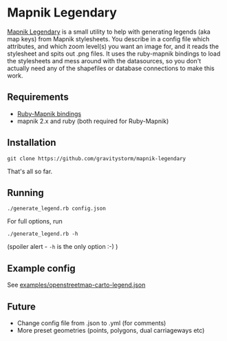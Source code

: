 # Mapnik Legendary

[Mapnik Legendary](https://github.com/gravitystorm/mapnik-legendary) is a small utility to help with generating legends (aka map keys) from Mapnik stylesheets. You describe in a config file which attributes, and which zoom level(s) you want an image for, and it reads the stylesheet and spits out .png files. It uses the ruby-mapnik bindings to load the stylesheets and mess around with the datasources, so you don't actually need any of the shapefiles or database connections to make this work.

## Requirements

* [Ruby-Mapnik bindings](https://github.com/mapnik/Ruby-Mapnik)
* mapnik 2.x and ruby (both required for Ruby-Mapnik)

## Installation

`git clone https://github.com/gravitystorm/mapnik-legendary`

That's all so far.

## Running

`./generate_legend.rb config.json`

For full options, run

`./generate_legend.rb -h`

(spoiler alert - `-h` is the only option :-) )

## Example config

See [examples/openstreetmap-carto-legend.json](examples/openstreetmap-carto-legend.json)

## Future

* Change config file from .json to .yml (for comments)
* More preset geometries (points, polygons, dual carriageways etc)
